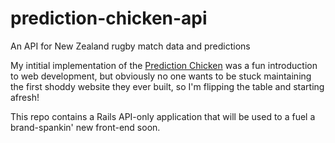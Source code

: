 # prediction-chicken-api
An API for New Zealand rugby match data and predictions

My intitial implementation of the [Prediction Chicken](https://github.com/jonathancarr/prediction-chicken) was a fun introduction to web development, but obviously no one wants to be stuck maintaining the first shoddy website they ever built, so I'm flipping the table and starting afresh!

This repo contains a Rails API-only application that will be used to a fuel a brand-spankin' new front-end soon. 
